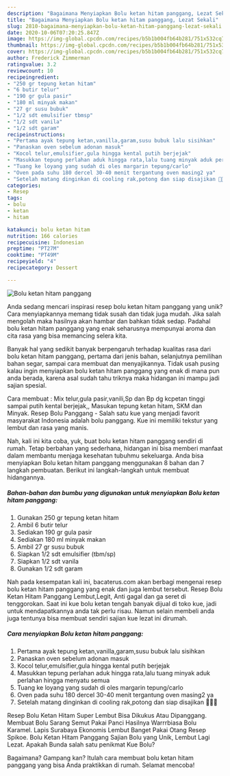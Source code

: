 ```yaml
---
description: "Bagaimana Menyiapkan Bolu ketan hitam panggang, Lezat Sekali"
title: "Bagaimana Menyiapkan Bolu ketan hitam panggang, Lezat Sekali"
slug: 2810-bagaimana-menyiapkan-bolu-ketan-hitam-panggang-lezat-sekali
date: 2020-10-06T07:20:25.847Z
image: https://img-global.cpcdn.com/recipes/b5b1b004fb64b281/751x532cq70/bolu-ketan-hitam-panggang-foto-resep-utama.jpg
thumbnail: https://img-global.cpcdn.com/recipes/b5b1b004fb64b281/751x532cq70/bolu-ketan-hitam-panggang-foto-resep-utama.jpg
cover: https://img-global.cpcdn.com/recipes/b5b1b004fb64b281/751x532cq70/bolu-ketan-hitam-panggang-foto-resep-utama.jpg
author: Frederick Zimmerman
ratingvalue: 3.2
reviewcount: 10
recipeingredient:
- "250 gr tepung ketan hitam"
- "6 butir telur"
- "190 gr gula pasir"
- "180 ml minyak makan"
- "27 gr susu bubuk"
- "1/2 sdt emulsifier tbmsp"
- "1/2 sdt vanila"
- "1/2 sdt garam"
recipeinstructions:
- "Pertama ayak tepung ketan,vanilla,garam,susu bubuk lalu sisihkan"
- "Panaskan oven sebelum adonan masuk"
- "Kocol telur,emulsifier,gula hingga kental putih berjejak"
- "Masukkan tepung perlahan aduk hingga rata,lalu tuang minyak aduk perlahan hingga menyatu semua"
- "Tuang ke loyang yang sudah di oles margarin tepung/carlo"
- "Oven pada suhu 180 dercel 30-40 menit tergantung oven masing2 ya"
- "Setelah matang dinginkan di cooling rak,potong dan siap disajikan 🌸🌺🌸"
categories:
- Resep
tags:
- bolu
- ketan
- hitam

katakunci: bolu ketan hitam 
nutrition: 166 calories
recipecuisine: Indonesian
preptime: "PT27M"
cooktime: "PT49M"
recipeyield: "4"
recipecategory: Dessert

---
```



![Bolu ketan hitam panggang](https://img-global.cpcdn.com/recipes/b5b1b004fb64b281/751x532cq70/bolu-ketan-hitam-panggang-foto-resep-utama.jpg)

Anda sedang mencari inspirasi resep bolu ketan hitam panggang yang unik? Cara menyiapkannya memang tidak susah dan tidak juga mudah. Jika salah mengolah maka hasilnya akan hambar dan bahkan tidak sedap. Padahal bolu ketan hitam panggang yang enak seharusnya mempunyai aroma dan cita rasa yang bisa memancing selera kita.

Banyak hal yang sedikit banyak berpengaruh terhadap kualitas rasa dari bolu ketan hitam panggang, pertama dari jenis bahan, selanjutnya pemilihan bahan segar, sampai cara membuat dan menyajikannya. Tidak usah pusing kalau ingin menyiapkan bolu ketan hitam panggang yang enak di mana pun anda berada, karena asal sudah tahu triknya maka hidangan ini mampu jadi sajian spesial.

Cara membuat : Mix telur,gula pasir,vanili,Sp dan Bp dg kcpetan tinggi sampai putih kental berjejak,, Masukan tepung ketan hitam, SKM dan Minyak. Resep Bolu Panggang - Salah satu kue yang menjadi favorit masyarakat Indonesia adalah bolu panggang. Kue ini memiliki tekstur yang lembut dan rasa yang manis.


Nah, kali ini kita coba, yuk, buat bolu ketan hitam panggang sendiri di rumah. Tetap berbahan yang sederhana, hidangan ini bisa memberi manfaat dalam membantu menjaga kesehatan tubuhmu sekeluarga. Anda bisa menyiapkan Bolu ketan hitam panggang menggunakan 8 bahan dan 7 langkah pembuatan. Berikut ini langkah-langkah untuk membuat hidangannya.

<!--inarticleads1-->

##### Bahan-bahan dan bumbu yang digunakan untuk menyiapkan Bolu ketan hitam panggang:

1. Gunakan 250 gr tepung ketan hitam
1. Ambil 6 butir telur
1. Sediakan 190 gr gula pasir
1. Sediakan 180 ml minyak makan
1. Ambil 27 gr susu bubuk
1. Siapkan 1/2 sdt emulsifier (tbm/sp)
1. Siapkan 1/2 sdt vanila
1. Gunakan 1/2 sdt garam


Nah pada kesempatan kali ini, bacaterus.com akan berbagi mengenai resep bolu ketan hitam panggang yang enak dan juga lembut tersebut. Resep Bolu Ketan Hitam Panggang Lembut,Legit, Anti gagal dan ga seret di tenggorokan. Saat ini kue bolu ketan tengah banyak dijual di toko kue, jadi untuk mendapatkannya anda tak perlu risau. Namun selain membeli anda juga tentunya bisa membuat sendiri sajian kue lezat ini dirumah. 

<!--inarticleads2-->

##### Cara menyiapkan Bolu ketan hitam panggang:

1. Pertama ayak tepung ketan,vanilla,garam,susu bubuk lalu sisihkan
1. Panaskan oven sebelum adonan masuk
1. Kocol telur,emulsifier,gula hingga kental putih berjejak
1. Masukkan tepung perlahan aduk hingga rata,lalu tuang minyak aduk perlahan hingga menyatu semua
1. Tuang ke loyang yang sudah di oles margarin tepung/carlo
1. Oven pada suhu 180 dercel 30-40 menit tergantung oven masing2 ya
1. Setelah matang dinginkan di cooling rak,potong dan siap disajikan 🌸🌺🌸


Resep Bolu Ketan Hitam Super Lembut Bisa Dikukus Atau Dipanggang. Membuat Bolu Sarang Semut Pakai Panci Hasilnya Warrrbiasa Bolu Karamel. Lapis Surabaya Ekonomis Lembut Banget Pakai Otang Resep Spikoe. Bolu Ketan Hitam Panggang Sajian Bolu yang Unik, Lembut Lagi Lezat. Apakah Bunda salah satu penikmat Kue Bolu? 

Bagaimana? Gampang kan? Itulah cara membuat bolu ketan hitam panggang yang bisa Anda praktikkan di rumah. Selamat mencoba!

